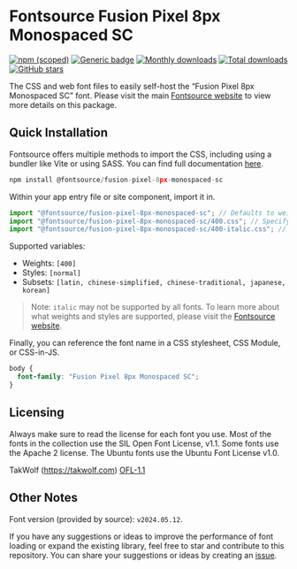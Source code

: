 # Fontsource Fusion Pixel 8px Monospaced SC

[![npm (scoped)](https://img.shields.io/npm/v/@fontsource/fusion-pixel-8px-monospaced-sc?color=brightgreen)](https://www.npmjs.com/package/@fontsource/fusion-pixel-8px-monospaced-sc) [![Generic badge](https://img.shields.io/badge/fontsource-passing-brightgreen)](https://github.com/fontsource/fontsource) [![Monthly downloads](https://badgen.net/npm/dm/@fontsource/fusion-pixel-8px-monospaced-sc)](https://github.com/fontsource/fontsource) [![Total downloads](https://badgen.net/npm/dt/@fontsource/fusion-pixel-8px-monospaced-sc)](https://github.com/fontsource/fontsource) [![GitHub stars](https://img.shields.io/github/stars/fontsource/fontsource.svg?style=social&label=Star)](https://github.com/fontsource/fontsource/stargazers)

The CSS and web font files to easily self-host the “Fusion Pixel 8px Monospaced SC” font. Please visit the main [Fontsource website](https://fontsource.org/fonts/fusion-pixel-8px-monospaced-sc) to view more details on this package.

## Quick Installation

Fontsource offers multiple methods to import the CSS, including using a bundler like Vite or using SASS. You can find full documentation [here](https://fontsource.org/docs/getting-started/introduction).

```javascript
npm install @fontsource/fusion-pixel-8px-monospaced-sc
```

Within your app entry file or site component, import it in.

```javascript
import "@fontsource/fusion-pixel-8px-monospaced-sc"; // Defaults to weight 400
import "@fontsource/fusion-pixel-8px-monospaced-sc/400.css"; // Specify weight
import "@fontsource/fusion-pixel-8px-monospaced-sc/400-italic.css"; // Specify weight and style
```

Supported variables:
- Weights: `[400]`
- Styles: `[normal]`
- Subsets: `[latin, chinese-simplified, chinese-traditional, japanese, korean]`

> Note: `italic` may not be supported by all fonts. To learn more about what weights and styles are supported, please visit the [Fontsource website](https://fontsource.org/fonts/fusion-pixel-8px-monospaced-sc).

Finally, you can reference the font name in a CSS stylesheet, CSS Module, or CSS-in-JS.

```css
body {
  font-family: "Fusion Pixel 8px Monospaced SC";
}
```

## Licensing
Always make sure to read the license for each font you use. Most of the fonts in the collection use the SIL Open Font License, v1.1. Some fonts use the Apache 2 license. The Ubuntu fonts use the Ubuntu Font License v1.0.

TakWolf (https://takwolf.com)
[OFL-1.1](https://raw.githubusercontent.com/TakWolf/fusion-pixel-font/master/LICENSE-OFL)

## Other Notes
Font version (provided by source): `v2024.05.12`.

If you have any suggestions or ideas to improve the performance of font loading or expand the existing library, feel free to star and contribute to this repository. You can share your suggestions or ideas by creating an [issue](https://github.com/fontsource/fontsource/issues).
